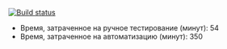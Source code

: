 [![Build status](https://ci.appveyor.com/api/projects/status/1i84gurmm55peqhk?svg=true)](https://ci.appveyor.com/project/Detrxd/pattern-ibank)

* Время, затраченное на ручное тестирование (минут): 54
* Время, затраченное на автоматизацию (минут): 350